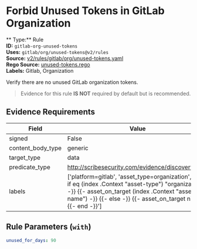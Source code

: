 # Forbid Unused Tokens in GitLab Organization  
** Type:** Rule  
**ID:** `gitlab-org-unused-tokens`  
**Uses:** `gitlab/org/unused-tokens@v2/rules`  
**Source:** [v2/rules/gitlab/org/unused-tokens.yaml](https://github.com/scribe-public/sample-policies/v2/rules/gitlab/org/unused-tokens.yaml)  
**Rego Source:** [unused-tokens.rego](https://github.com/scribe-public/sample-policies/v2/rules/gitlab/org/unused-tokens.rego)  
**Labels:** Gitlab, Organization  

Verify there are no unused GitLab organization tokens.

> Evidence for this rule **IS NOT** required by default but is recommended.


## Evidence Requirements  
| Field | Value |
|-------|-------|
| signed | False |
| content_body_type | generic |
| target_type | data |
| predicate_type | http://scribesecurity.com/evidence/discovery/v0.1 |
| labels | ['platform=gitlab', 'asset_type=organization', '{{- if eq (index .Context "asset-type") "organization" -}} {{- asset_on_target (index .Context "asset-name") -}} {{- else -}} {{- asset_on_target nil -}} {{- end -}}'] |

## Rule Parameters (`with`)  
```yaml
unused_for_days: 90
```

